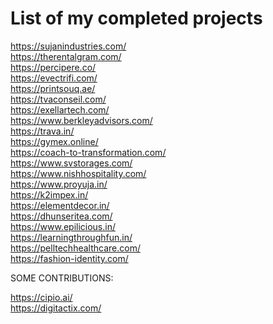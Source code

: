 # List of my completed projects
https://sujanindustries.com/ <br/>
https://therentalgram.com/ <br/>
https://percipere.co/ <br />
https://evectrifi.com/ <br/>
https://printsouq.ae/ <br/>
https://tvaconseil.com/ <br/>
https://exellartech.com/ <br/>
https://www.berkleyadvisors.com/<br/>
https://trava.in/ <br/>
https://gymex.online/ <br/>
https://coach-to-transformation.com/ <br/>
https://www.svstorages.com/ <br/>
https://www.nishhospitality.com/<br/>
https://www.proyuja.in/<br/>
https://k2impex.in/<br/>
https://elementdecor.in/<br/>
https://dhunseritea.com/ <br/>
https://www.epilicious.in/ <br/>
https://learningthroughfun.in/ <br/>
https://pelltechhealthcare.com/ <br/>
https://fashion-identity.com/ <br/>

SOME CONTRIBUTIONS:

https://cipio.ai/ <br/>
https://digitactix.com/ <br/>
